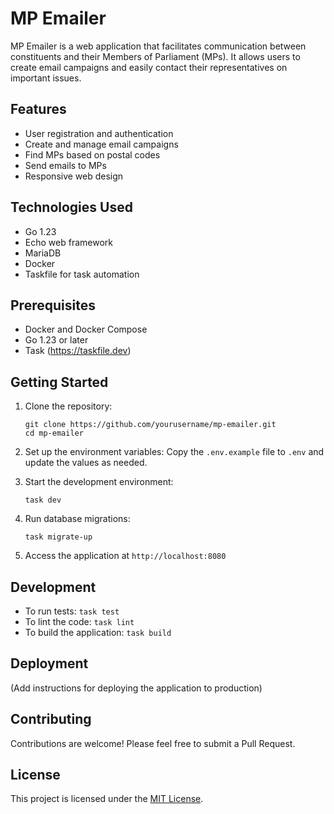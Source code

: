 # MP Emailer

MP Emailer is a web application that facilitates communication between constituents and their Members of Parliament (MPs). It allows users to create email campaigns and easily contact their representatives on important issues.

## Features

- User registration and authentication
- Create and manage email campaigns
- Find MPs based on postal codes
- Send emails to MPs
- Responsive web design

## Technologies Used

- Go 1.23
- Echo web framework
- MariaDB
- Docker
- Taskfile for task automation

## Prerequisites

- Docker and Docker Compose
- Go 1.23 or later
- Task (https://taskfile.dev)

## Getting Started

1. Clone the repository:
   ```
   git clone https://github.com/yourusername/mp-emailer.git
   cd mp-emailer
   ```

2. Set up the environment variables:
   Copy the `.env.example` file to `.env` and update the values as needed.

3. Start the development environment:
   ```
   task dev
   ```

4. Run database migrations:
   ```
   task migrate-up
   ```

5. Access the application at `http://localhost:8080`

## Development

- To run tests: `task test`
- To lint the code: `task lint`
- To build the application: `task build`

## Deployment

(Add instructions for deploying the application to production)

## Contributing

Contributions are welcome! Please feel free to submit a Pull Request.

## License

This project is licensed under the [MIT License](LICENSE).
